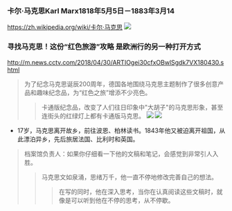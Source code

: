 ### 卡尔·马克思Karl Marx1818年5月5日－1883年3月14
https://zh.wikipedia.org/wiki/卡尔·马克思
![](https://upload.wikimedia.org/wikipedia/commons/d/d4/Karl_Marx_001.jpg)
### 寻找马克思！这份“红色旅游”攻略 是欧洲行的另一种打开方式
http://m.news.cctv.com/2018/04/30/ARTIOgei30cfxOBwlSgdk7VX180430.shtml
>为了纪念马克思诞辰200周年，德国各地围绕马克思主题制作了很多创意产品和趣味纪念品，为“红色之旅”增添不少亮色。
>>卡通版纪念品，改变了人们往日印象中"大胡子"的马克思形象，甚至连街头的红绿灯上都有卡通版马克思。
![](http://p1.img.cctvpic.com/cportal/img/photoAlbum/page/performance/img/2018/4/30/1525080333107_802.jpg)
![](http://p1.img.cctvpic.com/cportal/img/photoAlbum/page/performance/img/2018/4/30/1525080452012_59.jpg)
- 17岁，马克思离开故乡，前往波恩、柏林读书。1843年他又被迫离开祖国，从此漂泊异乡，先后旅居法国、比利时和英国。
>档案馆负责人：如果你仔细看一下他的文稿和笔记，会感觉到非常引人入胜。
>>马克思文如泉涌，思绪万千，他一直不停地修改完善自己的想法。
>>>在写的同时，他在深入思考，当你在认真阅读这些文稿时，就像是可以听到他在不停的思考，从不停歇。